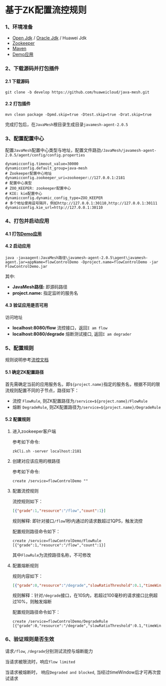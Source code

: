 # 基于ZK配置流控规则

### 1、环境准备

- [Open Jdk](http://openjdk.java.net/) / [Oracle Jdk](https://www.oracle.com/java/technologies/downloads/) / Huawei Jdk
- [Zookeeper](https://zookeeper.apache.org/releases.html)
- [Maven](https://maven.apache.org/)
- [Demo应用](../../../javamesh-samples/javamesh-example/demo-flowcontrol/flowcontrol-demo)

### 2、下载源码并打包插件

#### 2.1 **下载源码**

```shell
git clone -b develop https://github.com/huaweicloud/java-mesh.git
```

#### 2.2 **打包插件**

```shell
mvn clean package -Dpmd.skip=true -Dtest.skip=true -Drat.skip=true
```

完成打包后，在`JavaMesh`根目录生成目录`javamesh-agent-2.0.5`

### 3、配置配置中心

配置`JavaMesh`配置中心类型与地址，配置文件路劲`/JavaMesh/javamesh-agent-2.0.5/agent/config/config.properties`

```properties
dynamicconfig.timeout_value=30000
dynamicconfig.default_group=java-mesh
# Zookeeper配置中心地址
dynamicconfig.zookeeper_uri=zookeeper://127.0.0.1:2181
# 配置中心类型
# ZOO_KEEPER: zookeeper配置中心
# KIE: kie配置中心
dynamicconfig.dynamic_config_type=ZOO_KEEPER
# 多个地址使用逗号隔开，例如http://127.0.0.1:30110,http://127.0.0.1:30111
dynamicconfig.kie_url=http://127.0.0.1:30110
```

### 4、打包并启动应用

#### 4.1 打包[Demo应用](../../../javamesh-samples/javamesh-example/demo-flowcontrol/flowcontrol-demo)

#### 4.2 启动应用

```shell
java -javaagent:JavaMesh路径\javamesh-agent-2.0.5\agent\javamesh-agent.jar=appName=flowControlDemo -Dproject.name=flowControlDemo -jar FlowControlDemo.jar
```

其中:

- **JavaMesh路径:** 即源码路径
- **project.name:** 指定监听的服务名

#### 4.3 验证应用是否可用

访问地址

- **localhost:8080/flow**  流控接口，返回`I am flow`
- **localhost:8080/degrade** 熔断测试接口, 返回`I am degrader`

### 5、配置规则

规则说明参考[流控文档](./flowcontrol.md#2配置流控规则)

#### 5.1 确定ZK配置路径

首先需确定当前的应用服务名，即`${project.name}`指定的服务名，根据不同的限流规则配置不同的子节点，路径如下：

- 流控  `FlowRule`, 则ZK配置路径为`/service=${project.name}/FlowRule`
- 熔断  `DegradeRule`, 则ZK配置路径为`/service=${project.name}/DegradeRule`

#### 5.2 配置规则

1. 进入zookeeper客户端

   参考如下命令:

   ```shell
   zkCli.sh -server localhost:2181
   ```

2. 创建对应该应用的根路径

   参考如下命令:

   ```shell
   create /service=flowControlDemo ""
   ```

3. 配置流控规则

   流控规则如下：

   ```json
   [{"grade":1,"resource":"/flow","count":1}]
   ```

   规则解释: 即针对接口`/flow`1秒内通过的请求数超过1QPS，触发流控

   配置规则路径命令如下：

   ```shell
   create /service=flowControlDemo/FlowRule [{"grade":1,"resource":"/flow","count":1}]
   ```

   其中`FlowRule`为流控路径名称，不可修改

4. 配置熔断规则

   规则内容如下：

   ```json
   [{"grade":0,"resource":"/degrade","slowRatioThreshold":0.1,"timeWindow":10,"statIntervalMs":10000,"minRequestAmount":3,"count":100.0}]
   ```

   规则解释：针对`/degrade`接口，在10S内，若超过100毫秒的请求接口比例超过10%，则触发熔断

   配置规则路径命令如下：

   ```shell
   create /service=flowControlDemo/DegradeRule [{"grade":0,"resource":"/degrade","slowRatioThreshold":0.1,"timeWindow":10,"statIntervalMs":10000,"minRequestAmount":3,"count":100.0}]
   ```

   

### 6、验证规则是否生效

请求`/flow`, `/degrade`分别测试流控与熔断能力

当请求被限流时，响应`flow limited`

当请求被熔断时， 响应`Degraded and blocked`, 当经过timeWindow后才可再次尝试请求